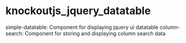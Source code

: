 # knockoutjs_jquery_datatable

simple-datatable: Component for displaying jquery ui datatable
column-search: Component for storing and displaying column search data
